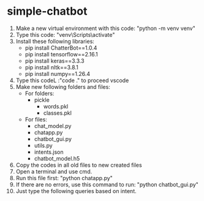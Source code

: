 # simple-chatbot

1. Make a new virtual environment with this code: "python -m venv venv"
2. Type this code: "venv\Scripts\activate"
3. Install these following libraries:
   - pip install ChatterBot==1.0.4
   - pip install tensorflow==2.16.1
   - pip install keras==3.3.3
   - pip install nltk==3.8.1
   - pip install numpy==1.26.4
4. Type this codeL :"code ." to proceed vscode
5. Make new following folders and files:
   - For folders:
     - pickle
       - words.pkl
       - classes.pkl
   - For files:
     - chat_model.py
     - chatapp.py
     - chatbot_gui.py
     - utils.py
     - intents.json
     - chatbot_model.h5
6. Copy the codes in all old files to new created files
7. Open a terminal and use cmd.
8. Run this file first: "python chatapp.py"
9. If there are no errors, use this command to run: "python chatbot_gui.py"
10. Just type the following queries based on intent.
  
